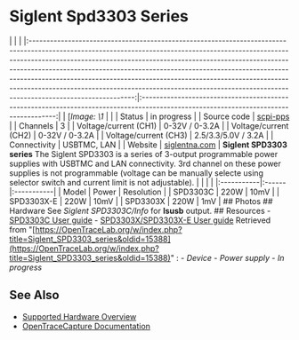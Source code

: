 # Siglent Spd3303 Series
| | | |:-----------------------------------------------------------------------------------------------------------------------------------------------------------------------------------------------------------------------------------------------------------------------------------------------------------------------------------------------------------------------------------------------------------------------------------------------------------------------------------------------------------------:|:------------------------------------------------------------------------------------------------------------------------------------:| | [*Image: \1* | | | Status | in progress | | Source code | [scpi-pps](http://github.com/OpenTraceLab/?p=OpenTraceCapture.git;a=tree;f=src/hardware/scpi-pps) | | Channels | 3 | | Voltage/current (CH1) | 0-32V / 0-3.2A | | Voltage/current (CH2) | 0-32V / 0-3.2A | | Voltage/current (CH3) | 2.5/3.3/5.0V / 3.2A | | Connectivity | USBTMC, LAN | | Website | [siglentna.com](https://siglentna.com/power-supplies/) | **Siglent SPD3303 series** The Siglent SPD3303 is a series of 3-output programmable power supplies with USBTMC and LAN connectivity. 3rd channel on these power supplies is not programmable (voltage can be manually selecte using selector switch and current limit is not adjustable). | | | | |:-----------|:------|:-----------| | Model | Power | Resolution | | SPD3303C | 220W | 10mV | | SPD3303X-E | 220W | 10mV | | SPD3303X | 220W | 1mV | ## Photos ## Hardware See *Siglent SPD3303C/Info* for **lsusb** output. ## Resources \- [SPD3303C User guide](http://siglentna.com/wp-content/uploads/dlm_uploads/2017/10/SPD3303C_QuickStart.pdf) \- [SPD3303X/SPD3303X-E User guide](http://siglentna.com/wp-content/uploads/dlm_uploads/2017/10/SPD3303X_QuickStart_QS0503X-E01B.pdf)
Retrieved from "[https://OpenTraceLab.org/w/index.php?title=Siglent_SPD3303_series&oldid=15388](https://OpenTraceLab.org/w/index.php?title=Siglent_SPD3303_series&oldid=15388)"
: \- *Device* \- *Power supply* \- *In progress*
## See Also
- [Supported Hardware Overview](../supported-hardware.md)
- [OpenTraceCapture Documentation](../../opentracecapture/overview.md)
